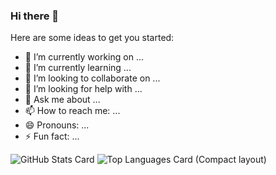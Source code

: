 ### Hi there 👋

Here are some ideas to get you started:

- 🔭 I’m currently working on ...
- 🌱 I’m currently learning ...
- 👯 I’m looking to collaborate on ...
- 🤔 I’m looking for help with ...
- 💬 Ask me about ...
- 📫 How to reach me: ...
- 😄 Pronouns: ...
- ⚡ Fun fact: ...

![GitHub Stats Card](https://github-readme-stats.vercel.app/api?username=Caoxl-C) ![Top Languages Card (Compact layout)](https://github-readme-stats.vercel.app/api/top-langs/?username=Caoxl-C&layout=compact)
